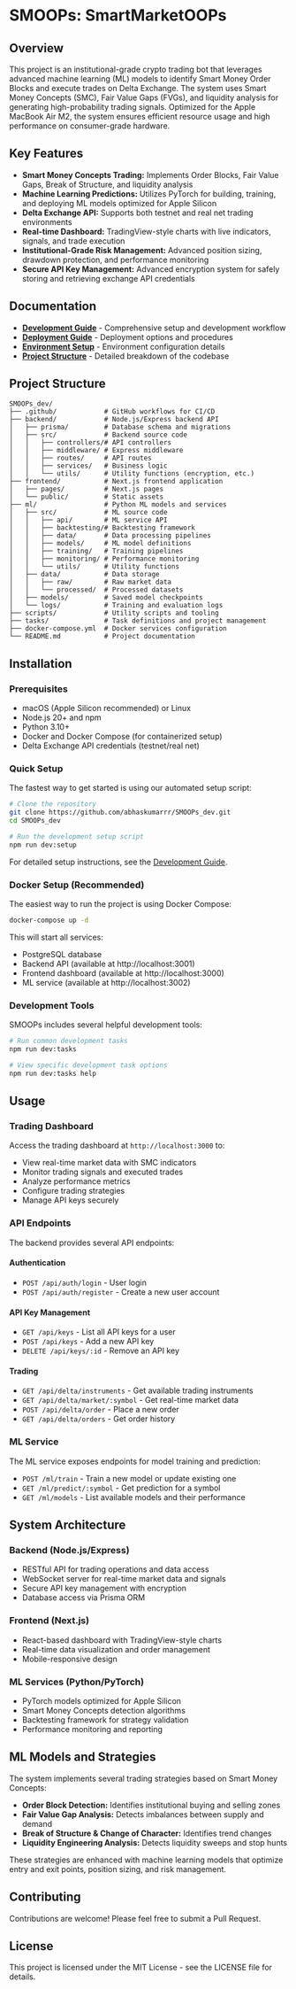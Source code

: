 # SMOOPs: SmartMarketOOPs

## Overview
This project is an institutional-grade crypto trading bot that leverages advanced machine learning (ML) models to identify Smart Money Order Blocks and execute trades on Delta Exchange. The system uses Smart Money Concepts (SMC), Fair Value Gaps (FVGs), and liquidity analysis for generating high-probability trading signals. Optimized for the Apple MacBook Air M2, the system ensures efficient resource usage and high performance on consumer-grade hardware.

## Key Features
- **Smart Money Concepts Trading:** Implements Order Blocks, Fair Value Gaps, Break of Structure, and liquidity analysis
- **Machine Learning Predictions:** Utilizes PyTorch for building, training, and deploying ML models optimized for Apple Silicon
- **Delta Exchange API:** Supports both testnet and real net trading environments
- **Real-time Dashboard:** TradingView-style charts with live indicators, signals, and trade execution
- **Institutional-Grade Risk Management:** Advanced position sizing, drawdown protection, and performance monitoring
- **Secure API Key Management:** Advanced encryption system for safely storing and retrieving exchange API credentials

## Documentation

- **[Development Guide](docs/DEVELOPMENT.md)** - Comprehensive setup and development workflow
- **[Deployment Guide](docs/deployment-guide.md)** - Deployment options and procedures
- **[Environment Setup](docs/environment-setup.md)** - Environment configuration details
- **[Project Structure](docs/project-structure.md)** - Detailed breakdown of the codebase

## Project Structure
```
SMOOPs_dev/
├── .github/            # GitHub workflows for CI/CD
├── backend/            # Node.js/Express backend API
│   ├── prisma/         # Database schema and migrations
│   ├── src/            # Backend source code
│   │   ├── controllers/# API controllers
│   │   ├── middleware/ # Express middleware
│   │   ├── routes/     # API routes
│   │   ├── services/   # Business logic
│   │   └── utils/      # Utility functions (encryption, etc.)
├── frontend/           # Next.js frontend application
│   ├── pages/          # Next.js pages
│   └── public/         # Static assets
├── ml/                 # Python ML models and services
│   ├── src/            # ML source code
│   │   ├── api/        # ML service API
│   │   ├── backtesting/# Backtesting framework
│   │   ├── data/       # Data processing pipelines
│   │   ├── models/     # ML model definitions
│   │   ├── training/   # Training pipelines
│   │   ├── monitoring/ # Performance monitoring
│   │   └── utils/      # Utility functions
│   ├── data/           # Data storage
│   │   ├── raw/        # Raw market data
│   │   └── processed/  # Processed datasets
│   ├── models/         # Saved model checkpoints
│   └── logs/           # Training and evaluation logs
├── scripts/            # Utility scripts and tooling
├── tasks/              # Task definitions and project management
├── docker-compose.yml  # Docker services configuration
└── README.md           # Project documentation
```

## Installation

### Prerequisites
- macOS (Apple Silicon recommended) or Linux
- Node.js 20+ and npm
- Python 3.10+
- Docker and Docker Compose (for containerized setup)
- Delta Exchange API credentials (testnet/real net)

### Quick Setup
The fastest way to get started is using our automated setup script:

```bash
# Clone the repository
git clone https://github.com/abhaskumarrr/SMOOPs_dev.git
cd SMOOPs_dev

# Run the development setup script
npm run dev:setup
```

For detailed setup instructions, see the [Development Guide](docs/DEVELOPMENT.md).

### Docker Setup (Recommended)
The easiest way to run the project is using Docker Compose:
```bash
docker-compose up -d
```

This will start all services:
- PostgreSQL database
- Backend API (available at http://localhost:3001)
- Frontend dashboard (available at http://localhost:3000)
- ML service (available at http://localhost:3002)

### Development Tools

SMOOPs includes several helpful development tools:

```bash
# Run common development tasks
npm run dev:tasks

# View specific development task options
npm run dev:tasks help
```

## Usage

### Trading Dashboard
Access the trading dashboard at `http://localhost:3000` to:
- View real-time market data with SMC indicators
- Monitor trading signals and executed trades
- Analyze performance metrics
- Configure trading strategies
- Manage API keys securely

### API Endpoints
The backend provides several API endpoints:

#### Authentication
- `POST /api/auth/login` - User login
- `POST /api/auth/register` - Create a new user account

#### API Key Management
- `GET /api/keys` - List all API keys for a user
- `POST /api/keys` - Add a new API key
- `DELETE /api/keys/:id` - Remove an API key

#### Trading
- `GET /api/delta/instruments` - Get available trading instruments
- `GET /api/delta/market/:symbol` - Get real-time market data
- `POST /api/delta/order` - Place a new order
- `GET /api/delta/orders` - Get order history

### ML Service
The ML service exposes endpoints for model training and prediction:
- `POST /ml/train` - Train a new model or update existing one
- `GET /ml/predict/:symbol` - Get prediction for a symbol
- `GET /ml/models` - List available models and their performance

## System Architecture

### Backend (Node.js/Express)
- RESTful API for trading operations and data access
- WebSocket server for real-time market data and signals
- Secure API key management with encryption
- Database access via Prisma ORM

### Frontend (Next.js)
- React-based dashboard with TradingView-style charts
- Real-time data visualization and order management
- Mobile-responsive design

### ML Services (Python/PyTorch)
- PyTorch models optimized for Apple Silicon
- Smart Money Concepts detection algorithms
- Backtesting framework for strategy validation
- Performance monitoring and reporting

## ML Models and Strategies

The system implements several trading strategies based on Smart Money Concepts:

- **Order Block Detection:** Identifies institutional buying and selling zones
- **Fair Value Gap Analysis:** Detects imbalances between supply and demand
- **Break of Structure & Change of Character:** Identifies trend changes
- **Liquidity Engineering Analysis:** Detects liquidity sweeps and stop hunts

These strategies are enhanced with machine learning models that optimize entry and exit points, position sizing, and risk management.

## Contributing
Contributions are welcome! Please feel free to submit a Pull Request.

## License
This project is licensed under the MIT License - see the LICENSE file for details. 